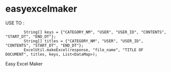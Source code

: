 easyexcelmaker
==============

USE TO : 

    		String[] keys = {"CATEGORY_NM", "USER", "USER_ID", "CONTENTS", "START_DT", "END_DT"};
    		String[] titles = {"CATEGORY_NM", "USER", "USER_ID", "CONTENTS", "START_DT", "END_DT"};
    		ExcelUtil.makeExcel(response, "file_name", "TITLE OF DOCUMENT", titles, keys, List<DataMap>);
    		
Easy Excel Maker
